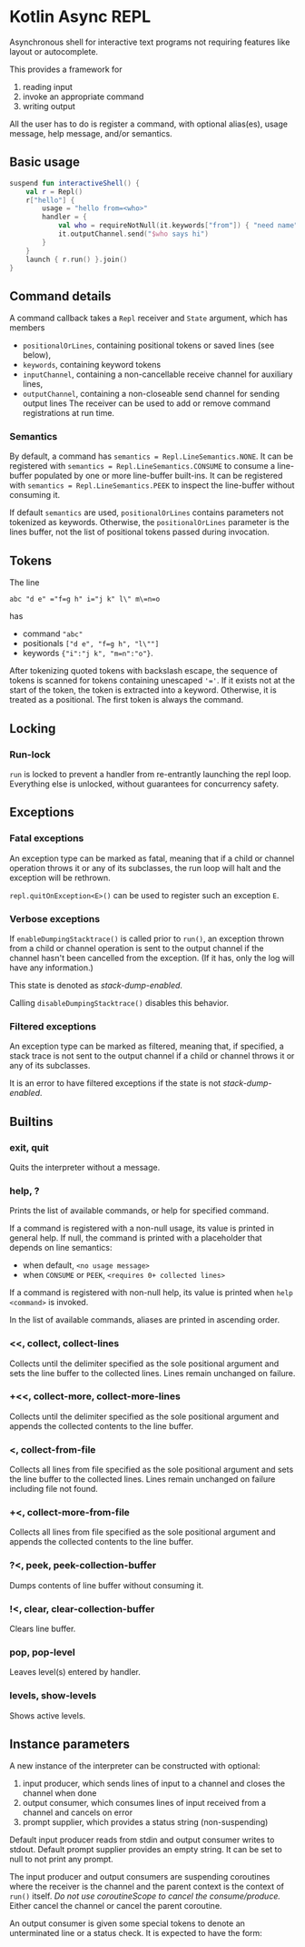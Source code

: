 # Kotlin Async REPL

Asynchronous shell for interactive text programs not requiring features
like layout or autocomplete.

This provides a framework for
1. reading input
2. invoke an appropriate command
3. writing output

All the user has to do is register a command, with optional alias(es), usage message, help message, and/or semantics.

## Basic usage

```kotlin
suspend fun interactiveShell() {
    val r = Repl()
    r["hello"] {
        usage = "hello from=<who>"
        handler = {
            val who = requireNotNull(it.keywords["from"]) { "need name" }
            it.outputChannel.send("$who says hi")
        }
    }
    launch { r.run() }.join()
}
```

## Command details
A command callback takes a `Repl` receiver and `State` argument, which has members
- `positionalOrLines`, containing positional tokens or saved lines (see below),
- `keywords`, containing keyword tokens
- `inputChannel`, containing a non-cancellable receive channel for auxiliary lines,
- `outputChannel`, containing a non-closeable send channel for sending output lines
The receiver can be used to add or remove command registrations at run time.

### Semantics
By default, a command has `semantics = Repl.LineSemantics.NONE`.
It can be registered with `semantics = Repl.LineSemantics.CONSUME` to consume a line-buffer populated by one or more
line-buffer built-ins.
It can be registered with `semantics = Repl.LineSemantics.PEEK` to inspect the line-buffer without consuming it.

If default `semantics` are used, `positionalOrLines` contains parameters not tokenized as keywords.
Otherwise, the `positionalOrLines` parameter is the lines buffer,
not the list of positional tokens passed during invocation.

## Tokens
The line
```
abc "d e" ="f=g h" i="j k" l\" m\=n=o
```
has
- command `"abc"`
- positionals `["d e", "f=g h", "l\""]`
- keywords `{"i":"j k", "m=n":"o"}`.

After tokenizing quoted tokens with backslash escape, the sequence of tokens is scanned
for tokens containing unescaped `'='`. If it exists not at the start of the token, the token is
extracted into a keyword. Otherwise, it is treated as a positional. The first token is always
the command.

## Locking
### Run-lock
`run` is locked to prevent a handler from re-entrantly launching the repl loop.
Everything else is unlocked, without guarantees for concurrency safety.


## Exceptions
### Fatal exceptions
An exception type can be marked as fatal, meaning that if a child or channel operation throws it or
any of its subclasses,  the run loop will halt and the exception will be rethrown.

`repl.quitOnException<E>()` can be used to register such an exception `E`.

### Verbose exceptions
If `enableDumpingStacktrace()` is called prior to `run()`, an exception thrown from a child or channel operation is sent
to the output  channel if the channel hasn't been cancelled from the exception.
(If it has, only the log will have any information.)

This state is denoted as *stack-dump-enabled*.

Calling `disableDumpingStacktrace()` disables this behavior.

### Filtered exceptions
An exception type can be marked as filtered, meaning that, if specified, a stack trace is not sent to the output channel
if a child or channel throws it or any of its subclasses.

It is an error to have filtered exceptions if the state is not *stack-dump-enabled*.

## Builtins
### exit, quit
Quits the interpreter without a message.
### help, ?
Prints the list of available commands, or help for specified command.

If a command is registered with a non-null usage, its value is printed in general help.
If null, the command is printed with a placeholder that depends on line semantics:
- when default, `<no usage message>`
- when `CONSUME` or `PEEK`, `<requires 0+ collected lines>`

If a command is registered with non-null help, its value is printed when `help <command>` is invoked.

In the list of available commands, aliases are printed in ascending order.

### <<, collect, collect-lines
Collects until the delimiter specified as the sole positional argument and
sets the line buffer to the collected lines. Lines remain unchanged on failure.

### +<<, collect-more, collect-more-lines
Collects until the delimiter specified as the sole positional argument and
appends the collected contents to the line buffer.

### <, collect-from-file
Collects all lines from file specified as the sole positional argument and
sets the line buffer to the collected lines. Lines remain unchanged on failure including
file not found.

### +<, collect-more-from-file
Collects all lines from file specified as the sole positional argument and
appends the collected contents to the line buffer.

### ?<, peek, peek-collection-buffer
Dumps contents of line buffer without consuming it.

### !<, clear, clear-collection-buffer
Clears line buffer.

### pop, pop-level
Leaves level(s) entered by handler.

### levels, show-levels
Shows active levels.

## Instance parameters
A new instance of the interpreter can be constructed with optional:
1. input producer, which sends lines of input to a channel and
   closes the channel when done
2. output consumer, which consumes lines of input received from a channel
   and cancels on error
3. prompt supplier, which provides a status string (non-suspending)

Default input producer reads from stdin and output consumer writes to stdout.
Default prompt supplier provides an empty string. It can be set to null to not print any
prompt.

The input producer and output consumers are suspending coroutines where the receiver is the channel and
the parent context is the context of `run()` itself.
*Do not use coroutineScope to cancel the consume/produce.*
Either cancel the channel or cancel the parent coroutine.

An output consumer is given some special tokens to denote an unterminated line or a status 
check. It is expected to have the form: